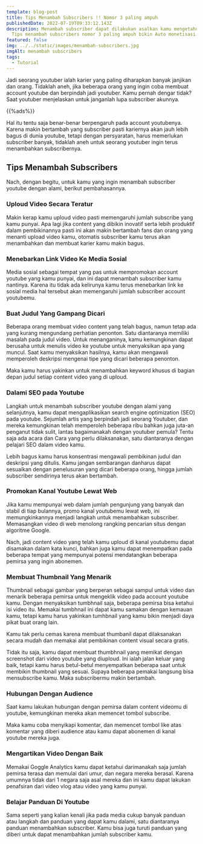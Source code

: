 ```yaml
---
template: blog-post
title: Tips Menambah Subscribers !! Nomor 3 paling ampuh
publishedDate: 2022-07-19T09:33:12.143Z
description: Menambah subscriber dapat dilakukan asalkan kamu mengetahui ini.
  Tips menambah subscribers nomor 3 paling ampuh bikin Auto monetisasi.
featured: false
img: ../../static/images/menambah-subscribers.jpg
imgAlt: menambah subscribers
tags:
  - Tutorial
---
```

Jadi seorang youtuber ialah karier yang paling diharapkan banyak janjikan dan orang. Tidaklah aneh, jika beberapa orang yang ingin coba membuat account youtube dan berpindah jadi youtuber. Kamu pernah dengar tidak? Saat youtuber menjelaskan untuk janganlah lupa subscriber akunnya. 

<script async="async" data-cfasync="false" src="//colourevening.com/5162f63065cb14f64cf845eb0cf9ece1/invoke.js"></script>
<div id="container-5162f63065cb14f64cf845eb0cf9ece1"></div>

{{%ads%}}

Hal itu tentu saja benar-benar berpengaruh pada account youtubenya. Karena makin bertambah yang subscriber pasti kariernya akan jauh lebih bagus di dunia youtube, tetapi dengan persyaratan, harus memerlukan subscriber banyak, tidaklah aneh untuk seorang youtuber ingin terus menambahkan subscribernya.

## Tips Menambah Subscribers

Nach, dengan begitu, untuk kamu yang ingin menambah subscriber youtube dengan alami, berikut pembahasannya.

### Uploud Video Secara Teratur

Makin kerap kamu uploud video pasti memengaruhi jumlah subscribe yang kamu punyai. Apa lagi jika content yang dibikin inovatif serta lebih produktif dalam pembikinannya pasti ini akan makin bertambah fans dan orang yang menanti upload video kamu, otomatis subscriber kamu terus akan menambahkan dan membuat karier kamu makin bagus.

### Menebarkan Link Video Ke Media Sosial

Media sosial sebagai tempat yang pas untuk mempromokan account youtube yang kamu punyai, dan ini dapat menambah subscriber kamu nantinya. Karena itu tidak ada kelirunya kamu terus menebarkan link ke sosial media hal tersebut akan memengaruhi jumlah subscriber account youtubemu.

### Buat Judul Yang Gampang Dicari

Beberapa orang membuat video content yang telah bagus, namun tetap ada yang kurang mengundang perhatian penonton. Satu diantaranya memiliki masalah pada judul video. Untuk menanganinya, kamu kemungkinan dapat berusaha untuk menulis video ke youtube untuk menyaksikan apa yang muncul. Saat kamu menyaksikan hasilnya, kamu akan mengawali memperoleh deskripsi mengenai tipe yang dicari beberapa penonton.

Maka kamu harus yakinkan untuk menambahkan keyword khusus di bagian depan judul setiap content video yang di uploud.

### Dalami SEO pada Youtube

Langkah untuk menambah subscriber youtube dengan alami yang selanjutnya, kamu dapat mengaplikasikan search engine optimization (SEO) pada youtube. Sejumlah artis yang berpindah jadi seorang Youtuber, dan mereka kemungkinan telah memperoleh beberapa ribu bahkan juga juta-an penganut tidak sulit, lantas bagaimanakah dengan youtuber pemula? Tentu saja ada acara dan Cara yang perlu dilaksanakan, satu diantaranya dengan pelajari SEO dalam video kamu. 

Lebih bagus kamu harus konsentrasi mengawali pembikinan judul dan deskripsi yang ditulis. Kamu jangan sembarangan danharus dapat sesuaikan dengan penelusuran yang dicari beberapa orang, hingga jumlah subscriber sendirinya terus akan bertambah.

### Promokan Kanal Youtube Lewat Web

Jika kamu mempunyai web dalam jumlah pengunjung yang banyak dan stabil di tiap bulannya, promo kanal youtubemu lewat web, ini memungkinkannya menjadi langkah untuk menambahkan subscriber. Memasangkan video di web menolong rangking pencarian situs dengan algoritme Google.

Nach, jadi content video yang telah kamu uploud di kanal youtubemu dapat disamakan dalam kata kunci, bahkan juga kamu dapat menempatkan pada beberapa tempat yang mempunyai potensi mendatangkan beberapa pemirsa yang ingin abonemen.

### Membuat Thumbnail Yang Menarik

Thumbnail sebagai gambar yang berperan sebagai sampul untuk video dan menarik beberapa pemirsa untuk mengeklik video pada account youtube kamu. Dengan menyaksikan tumbhnail saja, beberapa pemirsa bisa ketahui isi video itu. Memakai tumbhnail ini dapat kamu samakan dengan kemauan kamu, tetapi kamu harus yakinkan tumhbnail yang kamu bikin menjadi daya pikat buat orang lain.

Kamu tak perlu cemas karena membuat thumbanil dapat dilaksanakan secara mudah dan memakai alat pembikinan content visual secara gratis.

Tidak itu saja, kamu dapat membuat thumbhnail yang memikat dengan screenshot dari video youtube yang diuploud. Ini ialah jalan keluar yang baik, tetapi kamu harus betul-betul menyempatkan beberapa saat untuk membikin thumbnail yang sesuai. Supaya beberapa pemakai langsung bisa mensubscribe kamu. Maka subscribermu makin bertambah.

### Hubungan Dengan Audience

Saat kamu lakukan hubungan dengan pemirsa dalam content videomu di youtube, kemungkinan mereka akan memencet tombol subscribe.

Maka kamu coba menyikapi komentar, dan memencet tombol like atas komentar yang diberi audience atau kamu dapat abonemen di kanal youtube mereka juga.

### Mengartikan Video Dengan Baik

Memakai Goggle Analytics kamu dapat ketahui darimanakah saja jumlah pemirsa terasa dan memulai dari umur, dan negara mereka berasal. Karena umumnya tidak dari 1 negara saja asal mereka dan ini kamu dapat lakukan penafsiran dari video vlog atau video yang kamu punyai.

### Belajar Panduan Di Youtube

Sama seperti yang kalian kenali jika pada media cukup banyak panduan atau langkah dan panduan yang dapat kamu dalami, satu diantaranya panduan menambahkan subscriber. Kamu bisa juga turuti panduan yang diberi untuk dapat menambahkan jumlah subscriber kamu.